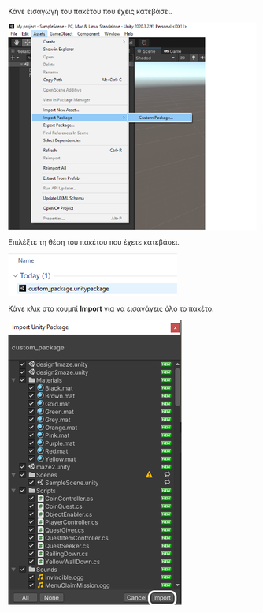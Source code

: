 Κάνε εισαγωγή του πακέτου που έχεις κατεβάσει.

![Το μενού Assets εμφανίζεται με τις επιλογές Import Packet και Custom Packet.](images/import_package.png)

Επιλέξτε τη θέση του πακέτου που έχετε κατεβάσει.

![Η εξερεύνηση αρχείων εμφανίζεται με την επιλογή "custome_package.unitypackage".](images/choose_custom_package.png)

Κάνε κλικ στο κουμπί **Import** για να εισαγάγεις όλο το πακέτο.

![Το μενού Import Unity Package εμφανίζεται με τονισμένο το κουμπί Import.](images/import_all.png)
